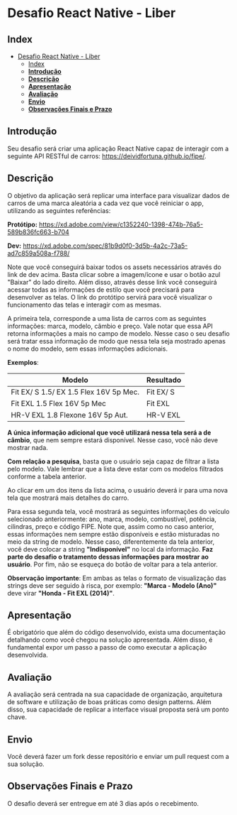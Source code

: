 # Desafio React Native - Liber

## Index

- [Desafio React Native - Liber](#Desafio-React-Native---Liber)
	- [Index](#Index)
	- [**Introdução**](#Introdu%C3%A7%C3%A3o)
	- [**Descrição**](#Descri%C3%A7%C3%A3o)
	- [**Apresentação**](#Apresenta%C3%A7%C3%A3o)
	- [**Avaliação**](#Avalia%C3%A7%C3%A3o)
	- [**Envio**](#Envio)
	- [**Observações Finais e Prazo**](#Observa%C3%A7%C3%B5es-Finais-e-Prazo)

## **Introdução**

Seu desafio será criar uma aplicação React Native capaz de interagir com a seguinte API RESTful de carros: https://deividfortuna.github.io/fipe/.

## **Descrição**

O objetivo da aplicação será replicar uma interface para visualizar dados de carros de uma marca aleatória a cada vez que você reiniciar o app, utilizando as seguintes referências:

**Protótipo:** https://xd.adobe.com/view/c1352240-1398-474b-76a5-589b836fc663-b704

**Dev:** https://xd.adobe.com/spec/81b9d0f0-3d5b-4a2c-73a5-ad7c859a508a-f788/

Note que você conseguirá baixar todos os assets necessários através do link de dev acima. Basta clicar sobre a imagem/ícone e usar o botão azul "Baixar" do lado direito. Além disso, através desse link você conseguirá acessar todas as informações de estilo que você precisará para desenvolver as telas. O link do protótipo servirá para você visualizar o funcionamento das telas e interagir com as mesmas.

A primeira tela, corresponde a uma lista de carros com as seguintes informações: marca, modelo, câmbio e preço. Vale notar que essa API retorna informações a mais no campo de modelo. Nesse caso o seu desafio será tratar essa informação de modo que nessa tela seja mostrado apenas o nome do modelo, sem essas informações adicionais. 

**Exemplos**: 

| Modelo | Resultado |
---------| -----------
| Fit EX/ S 1.5/ EX 1.5 Flex 16V 5p Mec. | Fit EX/ S |
| Fit EXL 1.5 Flex 16V 5p Mec | Fit EXL |
| HR-V EXL 1.8 Flexone 16V 5p Aut. | HR-V EXL |

**A única informação adicional que você utilizará nessa tela será a de câmbio**, que nem sempre estará disponível. Nesse caso, você não deve mostrar nada.

**Com relação a pesquisa**, basta que o usuário seja capaz de filtrar a lista pelo modelo. Vale lembrar que a lista deve estar com os modelos filtrados conforme a tabela anterior.

Ao clicar em um dos itens da lista acima, o usuário deverá ir para uma nova tela que mostrará mais detalhes do carro.

Para essa segunda tela, você mostrará as seguintes informações do veículo selecionado anteriormente: ano, marca, modelo, combustível, potência, cilindras, preço e código FIPE. Note que, assim como no caso anterior, essas informações nem sempre estão disponíveis e estão misturadas no meio da string de modelo. Nesse caso, diferentemente da tela anterior, você deve colocar a string **"Indisponível"** no local da informação. **Faz parte do desafio o tratamento dessas informações para mostrar ao usuário**. Por fim, não se esqueça do botão de voltar para a tela anterior.

**Observação importante**: Em ambas as telas o formato de visualização das strings deve ser seguido à risca, por exemplo: **"Marca - Modelo (Ano)"** deve virar **"Honda - Fit EXL (2014)"**.

## **Apresentação**

É obrigatório que além do código desenvolvido, exista uma documentação detalhando como você chegou na solução apresentada. Além disso, é fundamental expor um passo a passo de como executar a aplicação desenvolvida.

## **Avaliação**

A avaliação será centrada na sua capacidade de organização, arquitetura de software e utilização de boas práticas como design patterns. Além disso, sua capacidade de replicar a interface visual proposta será um ponto chave.

## **Envio**

Você deverá fazer um fork desse repositório e enviar um pull request com a sua solução.

## **Observações Finais e Prazo**

O desafio deverá ser entregue em até 3 dias após o recebimento.